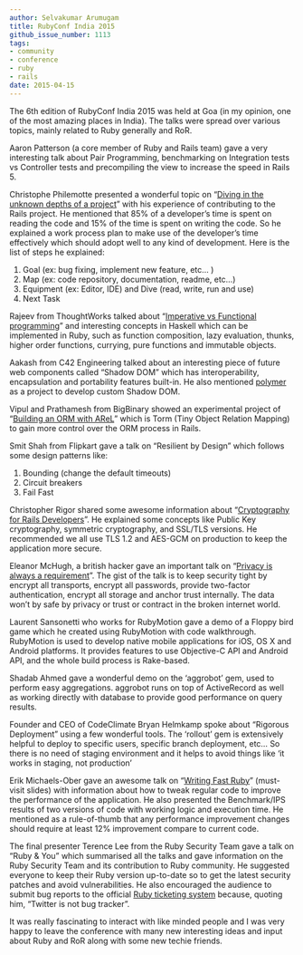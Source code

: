 ```yaml
---
author: Selvakumar Arumugam
title: RubyConf India 2015
github_issue_number: 1113
tags:
- community
- conference
- ruby
- rails
date: 2015-04-15
---
```


The 6th edition of RubyConf India 2015 was held at Goa (in my opinion, one of the most amazing places in India). The talks were spread over various topics, mainly related to Ruby generally and RoR.

Aaron Patterson (a core member of Ruby and Rails team) gave a very interesting talk about Pair Programming, benchmarking on Integration tests vs Controller tests and precompiling the view to increase the speed in Rails 5.

Christophe Philemotte presented a wonderful topic on “[Diving in the unknown depths of a project](https://speakerdeck.com/toch/rubyconf-india-2015-diving-in-the-unknown-depth-of-a-project)” with his experience of contributing to the Rails project. He mentioned that 85% of a developer’s time is spent on reading the code and 15% of the time is spent on writing the code. So he explained a work process plan to make use of the developer’s time effectively which should adopt well to any kind of development. Here is the list of steps he explained:

1. Goal (ex: bug fixing, implement new feature, etc… )
1. Map (ex: code repository, documentation, readme, etc…)
1. Equipment (ex: Editor, IDE) and Dive (read, write, run and use)
1. Next Task

Rajeev from ThoughtWorks talked about “[Imperative vs Functional programming](https://speakerdeck.com/rshetty01/functional-geekery-for-an-imperative-mind)” and interesting concepts in Haskell which can be implemented in Ruby, such as function composition, lazy evaluation, thunks, higher order functions, currying, pure functions and immutable objects.

Aakash from C42 Engineering talked about an interesting piece of future web components called “Shadow DOM” which has interoperability, encapsulation and portability features built-in. He also mentioned [polymer](https://www.polymer-project.org) as a project to develop custom Shadow DOM.

Vipul and Prathamesh from BigBinary showed an experimental project of “[Building an ORM with AReL](https://github.com/prathamesh-sonpatki/torm)” which is Torm (Tiny Object Relation Mapping) to gain more control over the ORM process in Rails.

Smit Shah from Flipkart gave a talk on “Resilient by Design” which follows some design patterns like:

1. Bounding (change the default timeouts)
2. Circuit breakers
3. Fail Fast

Christopher Rigor shared some awesome information about “[Cryptography for Rails Developers](https://speakerdeck.com/crigor/cryptography-for-rails-developers-rubyconfindia)”. He explained some concepts like Public Key cryptography, symmetric cryptography, and SSL/TLS versions. He recommended we all use TLS 1.2 and AES-GCM on production to keep the application more secure.

Eleanor McHugh, a british hacker gave an important talk on “[Privacy is always a requirement](https://www.slideshare.net/feyeleanor/privacy-is-always-a-requirement)”. The gist of the talk is to keep security tight by encrypt all transports, encrypt all passwords, provide two-factor authentication, encrypt all storage and anchor trust internally. The data won’t by safe by privacy or trust or contract in the broken internet world.

Laurent Sansonetti who works for RubyMotion gave a demo of a Floppy bird game which he created using RubyMotion with code walkthrough. RubyMotion is used to develop native mobile applications for iOS, OS X and Android platforms. It provides features to use Objective-C API and Android API, and the whole build process is Rake-based.

Shadab Ahmed gave a wonderful demo on the ‘aggrobot’ gem, used to perform easy aggregations. aggrobot runs on top of ActiveRecord as well as working directly with database to provide good performance on query results.

Founder and CEO of CodeClimate Bryan Helmkamp spoke about “Rigorous Deployment” using a few wonderful tools. The ‘rollout’ gem is extensively helpful to deploy to specific users, specific branch deployment, etc… So there is no need of staging environment and it helps to avoid things like ‘it works in staging, not production’

Erik Michaels-Ober gave an awesome talk on “[Writing Fast Ruby](https://speakerdeck.com/sferik/writing-fast-ruby)” (must-visit slides) with information about how to tweak regular code to improve the performance of the application. He also presented the Benchmark/IPS results of two versions of code with working logic and execution time. He mentioned as a rule-of-thumb that any performance improvement changes should require at least 12% improvement compare to current code.

The final presenter Terence Lee from the Ruby Security Team gave a talk on “Ruby & You” which summarised all the talks and gave information on the Ruby Security Team and its contribution to Ruby community. He suggested everyone to keep their Ruby version up-to-date so to get the latest security patches and avoid vulnerabilities. He also encouraged the audience to submit bug reports to the official [Ruby ticketing system](https://bugs.ruby-lang.org) because, quoting him, “Twitter is not bug tracker”.

It was really fascinating to interact with like minded people and I was very happy to leave the conference with many new interesting ideas and input about Ruby and RoR along with some new techie friends.
